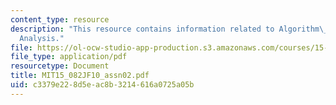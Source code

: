 ```yaml
---
content_type: resource
description: "This resource contains information related to Algorithm\_Design\_and\_\
  Analysis."
file: https://ol-ocw-studio-app-production.s3.amazonaws.com/courses/15-082j-network-optimization-fall-2010/c3379e228d5eac8b3214616a0725a05b_MIT15_082JF10_assn02.pdf
file_type: application/pdf
resourcetype: Document
title: MIT15_082JF10_assn02.pdf
uid: c3379e22-8d5e-ac8b-3214-616a0725a05b
---
```

